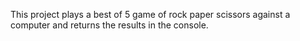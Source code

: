 This project plays a best of 5 game of rock paper scissors against a computer and returns the results in the console.

